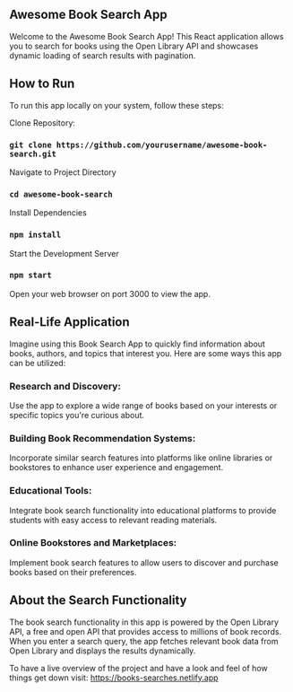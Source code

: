 ## Awesome Book Search App

Welcome to the Awesome Book Search App! This React application allows you to search for books using the Open Library API and showcases dynamic loading of search results with pagination. 

## How to Run

To run this app locally on your system, follow these steps: 

Clone Repository:
### `git clone https://github.com/yourusername/awesome-book-search.git` 

Navigate to Project Directory
### `cd awesome-book-search`

Install Dependencies
### `npm install`

Start the Development Server
### `npm start`

Open your web browser on port 3000 to view the app.

## Real-Life Application

Imagine using this Book Search App to quickly find information about books, authors, and topics that interest you. Here are some ways this app can be utilized:

### Research and Discovery:
Use the app to explore a wide range of books based on your interests or specific topics you're curious about.

### Building Book Recommendation Systems:
Incorporate similar search features into platforms like online libraries or bookstores to enhance user experience and engagement.

### Educational Tools:
Integrate book search functionality into educational platforms to provide students with easy access to relevant reading materials.

### Online Bookstores and Marketplaces:
Implement book search features to allow users to discover and purchase books based on their preferences. 

## About the Search Functionality

The book search functionality in this app is powered by the Open Library API, a free and open API that provides access to millions of book records. When you enter a search query, the app fetches relevant book data from Open Library and displays the results dynamically.

To have a live overview of the project and have a look and feel of how things get down visit: https://books-searches.netlify.app

